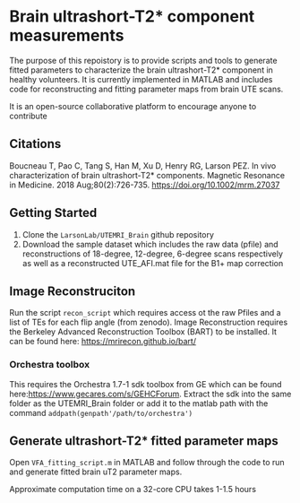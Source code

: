 # Brain ultrashort-T2* component measurements
The purpose of this repoistory is to provide scripts and tools to generate fitted parameters to characterize the brain ultrashort-T2* component in healthy volunteers. It is currently implemented in MATLAB and includes code for reconstructing and fitting parameter maps from brain UTE scans.

It is an open-source collaborative platform to encourage anyone to contribute

## Citations
Boucneau T, Pao C, Tang S, Han M, Xu D, Henry RG, Larson PEZ. In vivo characterization of brain ultrashort-T2* components. Magnetic Resonance in Medicine. 2018 Aug;80(2):726-735. https://doi.org/10.1002/mrm.27037


## Getting Started
1. Clone the `LarsonLab/UTEMRI_Brain` github repository
2. Download the sample dataset which includes the raw data (pfile)  and reconstructions of 18-degree, 12-degree, 6-degree scans respectively as well as a reconstructed UTE_AFI.mat file for the B1+ map correction


## Image Reconstruciton
Run the script `recon_script` which requires access ot the raw Pfiles and a list of TEs for each flip angle (from zenodo). Image Reconstruction requires the Berkeley Advanced Reconstruction Toolbox (BART) to be installed. It can be found here: https://mrirecon.github.io/bart/

### Orchestra toolbox
This requires the Orchestra 1.7-1 sdk toolbox from GE which can be found here:https://www.gecares.com/s/GEHCForum. Extract the sdk into the same folder as the UTEMRI_Brain folder or add it to the matlab path with the command `addpath(genpath'/path/to/orchestra')`


## Generate ultrashort-T2* fitted parameter maps
Open `VFA_fitting_script.m` in MATLAB and follow through the code to run and generate fitted brain uT2 parameter maps. 

Approximate computation time on a 32-core CPU takes 1-1.5 hours
